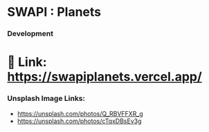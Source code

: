 # SWAPI : Planets

### Development

# 🔧 Link: https://swapiplanets.vercel.app/



### Unsplash Image Links: 

* https://unsplash.com/photos/Q_RBVFFXR_g
* https://unsplash.com/photos/cTqxDBsEv3g
